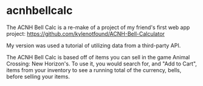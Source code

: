 # acnhbellcalc
The ACNH Bell Calc is a re-make of a project of my friend's first web app project: https://github.com/kylenotfound/ACNH-Bell-Calculator

My version was used a tutorial of utilizing data from a third-party API.

The ACNH Bell Calc is based off of items you can sell in the game Animal Crossing: New Horizon's. To use it, you would search for, and "Add to Cart", items from your inventory to see a running total of the currency, bells, before selling your items.
